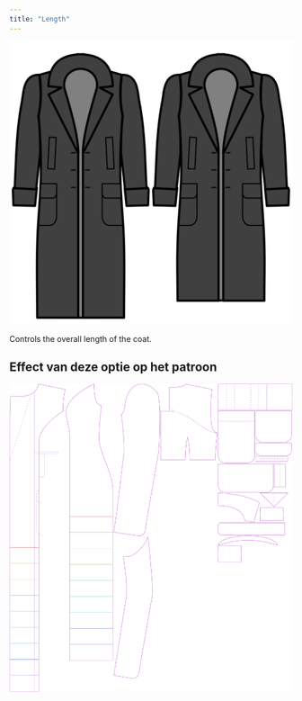 ```yaml
---
title: "Length"
---
```


![Length](length.svg)

Controls the overall length of the coat.

## Effect van deze optie op het patroon

![This image shows the effect of this option by superimposing several variants that have a different value for this option](carlita_length_sample.svg "Effect of this option on the pattern")
